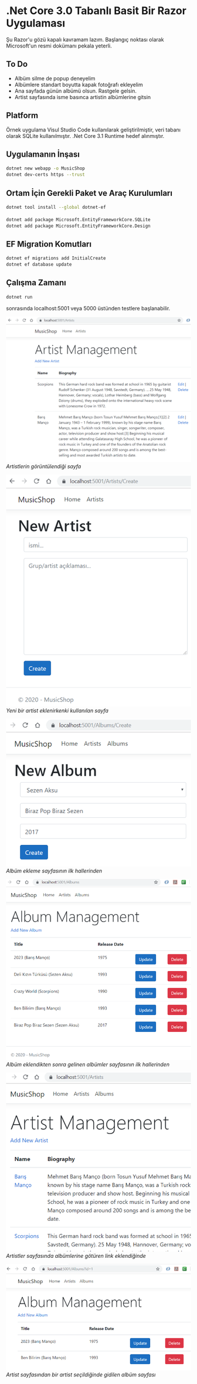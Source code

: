 # .Net Core 3.0 Tabanlı Basit Bir Razor Uygulaması

Şu Razor'u gözü kapalı kavramam lazım. Başlangıç noktası olarak Microsoft'un resmi dokümanı pekala yeterli.

## To Do

- Albüm silme de popup deneyelim
- Albümlere standart boyutta kapak fotoğrafı ekleyelim
- Ana sayfada günün albümü olsun. Rastgele gelsin.
- Artist sayfasında isme basınca artistin albümlerine gitsin

## Platform

Örnek uygulama Visul Studio Code kullanılarak geliştirilmiştir, veri tabanı olarak SQLite kullanılmıştır.
.Net Core 3.1 Runtime hedef alınmıştır.

## Uygulamanın İnşası

```bash
dotnet new webapp -o MusicShop
dotnet dev-certs https --trust
```

## Ortam İçin Gerekli Paket ve Araç Kurulumları

```bash
dotnet tool install --global dotnet-ef

dotnet add package Microsoft.EntityFrameworkCore.SQLite
dotnet add package Microsoft.EntityFrameworkCore.Design
```

## EF Migration Komutları

```bash
dotnet ef migrations add InitialCreate
dotnet ef database update
```

## Çalışma Zamanı

```bash
dotnet run
```

sonrasında localhost:5001 veya 5000 üstünden testlere başlanabilir.

![screenshot_1.png](./assets/screenshot_1.png)
_Artistlerin görüntülendiği sayfa_

![screenshot_2.png](./assets/screenshot_2.png)
_Yeni bir artist eklenirkenki kullanılan sayfa_

![screenshot_5.png](./assets/screenshot_5.png)
_Albüm ekleme sayfasının ilk hallerinden_

![screenshot_6.png](./assets/screenshot_6.png)
_Albüm eklendikten sonra gelinen albümler sayfasının ilk hallerinden_

![screenshot_3.png](./assets/screenshot_3.png)
_Artistler sayfasında albümlerine götüren link eklendiğinde_

![screenshot_4.png](./assets/screenshot_4.png)
_Artist sayfasından bir artist seçildiğinde gidilen albüm sayfası_
